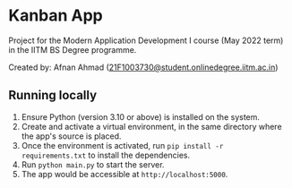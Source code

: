 # Kanban App

Project for the Modern Application Development I course (May 2022 term) in the IITM BS Degree programme.

Created by: Afnan Ahmad (21F1003730@student.onlinedegree.iitm.ac.in)

## Running locally

1. Ensure Python (version 3.10 or above) is installed on the system.
2. Create and activate a virtual environment, in the same directory where the app's source is placed.
3. Once the environment is activated, run `pip install -r requirements.txt` to install the dependencies.
4. Run `python main.py` to start the server.
5. The app would be accessible at `http://localhost:5000`.